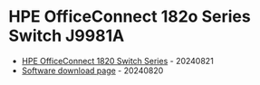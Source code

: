 # HPE OfficeConnect 182o Series Switch J9981A

* [HPE OfficeConnect 1820 Switch Series](https://support.hpe.com/connect/s/product?language=en_US&kmpmoid=7687976&tab=manuals) - 20240821
* [Software download page](https://networkingsupport.hpe.com/downloads;search=1820;fileContents=Software) - 20240820
